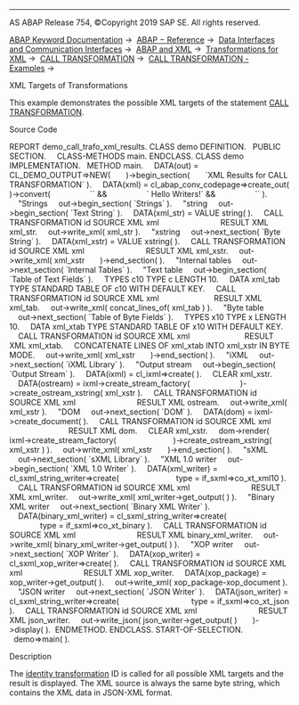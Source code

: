   

* * *

AS ABAP Release 754, ©Copyright 2019 SAP SE. All rights reserved.

[ABAP Keyword Documentation](https://help.sap.com/doc/abapdocu_754_index_htm/7.54/en-US/abenabap.htm) →  [ABAP − Reference](https://help.sap.com/doc/abapdocu_754_index_htm/7.54/en-US/abenabap_reference.htm) →  [Data Interfaces and Communication Interfaces](https://help.sap.com/doc/abapdocu_754_index_htm/7.54/en-US/abenabap_data_communication.htm) →  [ABAP and XML](https://help.sap.com/doc/abapdocu_754_index_htm/7.54/en-US/abenabap_xml.htm) →  [Transformations for XML](https://help.sap.com/doc/abapdocu_754_index_htm/7.54/en-US/abenabap_xml_trafos.htm) →  [CALL TRANSFORMATION](https://help.sap.com/doc/abapdocu_754_index_htm/7.54/en-US/abapcall_transformation.htm) →  [CALL TRANSFORMATION - Examples](https://help.sap.com/doc/abapdocu_754_index_htm/7.54/en-US/abencall_transformation_abexas.htm) → 

XML Targets of Transformations

This example demonstrates the possible XML targets of the statement [CALL TRANSFORMATION](https://help.sap.com/doc/abapdocu_754_index_htm/7.54/en-US/abapcall_transformation.htm).

Source Code

REPORT demo\_call\_trafo\_xml\_results.
CLASS demo DEFINITION.
  PUBLIC SECTION.
    CLASS-METHODS main.
ENDCLASS.
CLASS demo IMPLEMENTATION.
  METHOD main.
    DATA(out) = CL\_DEMO\_OUTPUT=>NEW(
      )->begin\_section(
      \`XML Results for CALL TRANSFORMATION\` ).
    DATA(xml) = cl\_abap\_conv\_codepage=>create\_out( )->convert(
                 \`<object>\` &&
                 \` <str name="TEXT">Hello Writers!</str>\` &&
                 \`</object>\` ).
    "Strings
    out->begin\_section( \`Strings\` ).
    "string
    out->begin\_section( \`Text String\` ).
    DATA(xml\_str) = VALUE string( ).
    CALL TRANSFORMATION id SOURCE XML xml
                           RESULT XML xml\_str.
    out->write\_xml( xml\_str ).
    "xstring
    out->next\_section( \`Byte String\` ).
    DATA(xml\_xstr) = VALUE xstring( ).
    CALL TRANSFORMATION id SOURCE XML xml
                           RESULT XML xml\_xstr.
    out->write\_xml( xml\_xstr
      )->end\_section( ).
    "Internal tables
    out->next\_section( \`Internal Tables\` ).
    "Text table
    out->begin\_section( \`Table of Text Fields\` ).
    TYPES c10 TYPE c LENGTH 10.
    DATA xml\_tab TYPE STANDARD TABLE OF c10 WITH DEFAULT KEY.
    CALL TRANSFORMATION id SOURCE XML xml
                        RESULT XML xml\_tab.
    out->write\_xml( concat\_lines\_of( xml\_tab ) ).
    "Byte table
    out->next\_section( \`Table of Byte Fields\` ).
    TYPES x10 TYPE x LENGTH 10.
    DATA xml\_xtab TYPE STANDARD TABLE OF x10 WITH DEFAULT KEY.
    CALL TRANSFORMATION id SOURCE XML xml
                        RESULT XML xml\_xtab.
    CONCATENATE LINES OF xml\_xtab INTO xml\_xstr IN BYTE MODE.
    out->write\_xml( xml\_xstr
      )->end\_section( ).
    "iXML
    out->next\_section( \`iXML Library\` ).
    "Output stream
    out->begin\_section( \`Output Stream\` ).
    DATA(ixml) = cl\_ixml=>create( ).
    CLEAR xml\_xstr.
    DATA(ostream) = ixml->create\_stream\_factory(
                      )->create\_ostream\_xstring( xml\_xstr ).
    CALL TRANSFORMATION id SOURCE XML xml
                           RESULT XML ostream.
    out->write\_xml( xml\_xstr ).
    "DOM
    out->next\_section( \`DOM\` ).
    DATA(dom) = ixml->create\_document( ).
    CALL TRANSFORMATION id SOURCE XML xml
                           RESULT XML dom.
    CLEAR xml\_xstr.
    dom->render( ixml->create\_stream\_factory(
                         )->create\_ostream\_xstring( xml\_xstr ) ).
    out->write\_xml( xml\_xstr
      )->end\_section( ).
    "sXML
    out->next\_section( \`sXML Library\` ).
    "XML 1.0 writer
    out->begin\_section( \`XML 1.0 Writer\` ).
    DATA(xml\_writer) = cl\_sxml\_string\_writer=>create(
                         type = if\_sxml=>co\_xt\_xml10 ).
    CALL TRANSFORMATION id SOURCE XML xml
                           RESULT XML xml\_writer.
    out->write\_xml( xml\_writer->get\_output( ) ).
    "Binary XML writer
    out->next\_section( \`Binary XML Writer\` ).
    DATA(binary\_xml\_writer) = cl\_sxml\_string\_writer=>create(
                                type = if\_sxml=>co\_xt\_binary ).
    CALL TRANSFORMATION id SOURCE XML xml
                           RESULT XML binary\_xml\_writer.
    out->write\_xml( binary\_xml\_writer->get\_output( ) ).
    "XOP writer
    out->next\_section( \`XOP Writer\` ).
    DATA(xop\_writer) = cl\_sxml\_xop\_writer=>create( ).
    CALL TRANSFORMATION id SOURCE XML xml
                           RESULT XML xop\_writer.
    DATA(xop\_package) = xop\_writer->get\_output( ).
    out->write\_xml( xop\_package-xop\_document ).
    "JSON writer
    out->next\_section( \`JSON Writer\` ).
    DATA(json\_writer) = cl\_sxml\_string\_writer=>create(
                                type = if\_sxml=>co\_xt\_json ).
    CALL TRANSFORMATION id SOURCE XML xml
                           RESULT XML json\_writer.
    out->write\_json( json\_writer->get\_output( )
      )->display( ).  ENDMETHOD.
ENDCLASS.
START-OF-SELECTION.
  demo=>main( ).

Description

The [identity transformation](https://help.sap.com/doc/abapdocu_754_index_htm/7.54/en-US/abenid_trafo_glosry.htm "Glossary Entry") ID is called for all possible XML targets and the result is displayed. The XML source is always the same byte string, which contains the XML data in JSON-XML format.